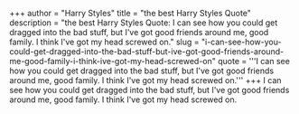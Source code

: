 +++
author = "Harry Styles"
title = "the best Harry Styles Quote"
description = "the best Harry Styles Quote: I can see how you could get dragged into the bad stuff, but I've got good friends around me, good family. I think I've got my head screwed on."
slug = "i-can-see-how-you-could-get-dragged-into-the-bad-stuff-but-ive-got-good-friends-around-me-good-family-i-think-ive-got-my-head-screwed-on"
quote = '''I can see how you could get dragged into the bad stuff, but I've got good friends around me, good family. I think I've got my head screwed on.'''
+++
I can see how you could get dragged into the bad stuff, but I've got good friends around me, good family. I think I've got my head screwed on.
